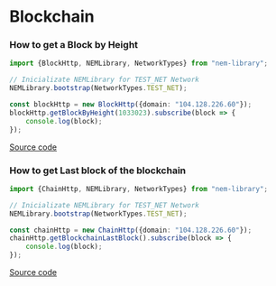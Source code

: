 # Blockchain

### How to get a Block by Height

```typescript
import {BlockHttp, NEMLibrary, NetworkTypes} from "nem-library";

// Inicializate NEMLibrary for TEST_NET Network
NEMLibrary.bootstrap(NetworkTypes.TEST_NET);

const blockHttp = new BlockHttp({domain: "104.128.226.60"});
blockHttp.getBlockByHeight(1033023).subscribe(block => {
    console.log(block);
});
```
[Source code](https://github.com/aleixmorgadas/nem-library-examples/blob/master/howto/blockchain/How_to_get_a_Block_by_Height.ts)


### How to get Last block of the blockchain

```typescript
import {ChainHttp, NEMLibrary, NetworkTypes} from "nem-library";

// Inicializate NEMLibrary for TEST_NET Network
NEMLibrary.bootstrap(NetworkTypes.TEST_NET);

const chainHttp = new ChainHttp({domain: "104.128.226.60"});
chainHttp.getBlockchainLastBlock().subscribe(block => {
    console.log(block);
});
```

[Source code](https://github.com/aleixmorgadas/nem-library-examples/blob/master/howto/blockchain/How_to_get_Last_block_of_the_blockchain.ts)




